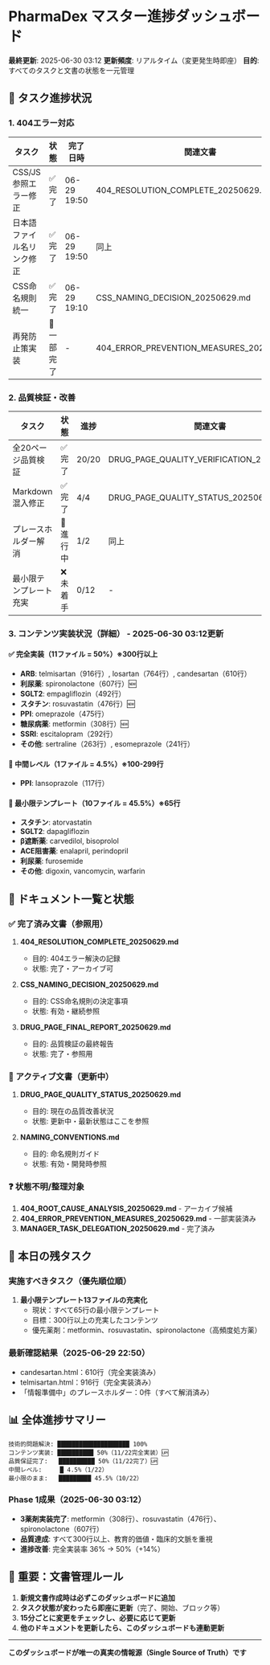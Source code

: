 # PharmaDex マスター進捗ダッシュボード
**最終更新**: 2025-06-30 03:12
**更新頻度**: リアルタイム（変更発生時即座）
**目的**: すべてのタスクと文書の状態を一元管理

## 🚦 タスク進捗状況

### 1. 404エラー対応
| タスク | 状態 | 完了日時 | 関連文書 |
|--------|------|----------|----------|
| CSS/JS参照エラー修正 | ✅ 完了 | 06-29 19:50 | 404_RESOLUTION_COMPLETE_20250629.md |
| 日本語ファイル名リンク修正 | ✅ 完了 | 06-29 19:50 | 同上 |
| CSS命名規則統一 | ✅ 完了 | 06-29 19:10 | CSS_NAMING_DECISION_20250629.md |
| 再発防止策実装 | 🔄 一部完了 | - | 404_ERROR_PREVENTION_MEASURES_20250629.md |

### 2. 品質検証・改善
| タスク | 状態 | 進捗 | 関連文書 |
|--------|------|------|----------|
| 全20ページ品質検証 | ✅ 完了 | 20/20 | DRUG_PAGE_QUALITY_VERIFICATION_20250629.md |
| Markdown混入修正 | ✅ 完了 | 4/4 | DRUG_PAGE_QUALITY_STATUS_20250629.md |
| プレースホルダー解消 | 🔄 進行中 | 1/2 | 同上 |
| 最小限テンプレート充実 | ❌ 未着手 | 0/12 | - |

### 3. コンテンツ実装状況（詳細） - 2025-06-30 03:12更新

#### ✅ 完全実装（11ファイル = 50%）※300行以上
- **ARB**: telmisartan（916行）, losartan（764行）, candesartan（610行）
- **利尿薬**: spironolactone（607行）🆕
- **SGLT2**: empagliflozin（492行）
- **スタチン**: rosuvastatin（476行）🆕
- **PPI**: omeprazole（475行）
- **糖尿病薬**: metformin（308行）🆕
- **SSRI**: escitalopram（292行）
- **その他**: sertraline（263行）, esomeprazole（241行）

#### 📖 中間レベル（1ファイル = 4.5%）※100-299行
- **PPI**: lansoprazole（117行）

#### 📝 最小限テンプレート（10ファイル = 45.5%）※65行
- **スタチン**: atorvastatin
- **SGLT2**: dapagliflozin
- **β遮断薬**: carvedilol, bisoprolol
- **ACE阻害薬**: enalapril, perindopril
- **利尿薬**: furosemide
- **その他**: digoxin, vancomycin, warfarin

## 📁 ドキュメント一覧と状態

### ✅ 完了済み文書（参照用）
1. **404_RESOLUTION_COMPLETE_20250629.md**
   - 目的: 404エラー解決の記録
   - 状態: 完了・アーカイブ可

2. **CSS_NAMING_DECISION_20250629.md**
   - 目的: CSS命名規則の決定事項
   - 状態: 有効・継続参照

3. **DRUG_PAGE_FINAL_REPORT_20250629.md**
   - 目的: 品質検証の最終報告
   - 状態: 完了・参照用

### 🔄 アクティブ文書（更新中）
1. **DRUG_PAGE_QUALITY_STATUS_20250629.md**
   - 目的: 現在の品質改善状況
   - 状態: 更新中・最新状態はここを参照

2. **NAMING_CONVENTIONS.md**
   - 目的: 命名規則ガイド
   - 状態: 有効・開発時参照

### ❓ 状態不明/整理対象
1. **404_ROOT_CAUSE_ANALYSIS_20250629.md** - アーカイブ候補
2. **404_ERROR_PREVENTION_MEASURES_20250629.md** - 一部実装済み
3. **MANAGER_TASK_DELEGATION_20250629.md** - 完了済み

## 🎯 本日の残タスク

### 実施すべきタスク（優先順位順）
1. **最小限テンプレート13ファイルの充実化**
   - 現状：すべて65行の最小限テンプレート
   - 目標：300行以上の充実したコンテンツ
   - 優先薬剤：metformin、rosuvastatin、spironolactone（高頻度処方薬）

### 最新確認結果（2025-06-29 22:50）
- candesartan.html：610行（完全実装済み）
- telmisartan.html：916行（完全実装済み）
- 「情報準備中」のプレースホルダー：0件（すべて解消済み）

## 📊 全体進捗サマリー

```
技術的問題解決: ████████████████████ 100%
コンテンツ実装: ██████████ 50%（11/22完全実装）🆙
品質保証完了:   ██████████ 50%（11/22完了）🆙
中間レベル:     █ 4.5%（1/22）
最小限のまま:   █████████ 45.5%（10/22）
```

### Phase 1成果（2025-06-30 03:12）
- **3薬剤実装完了**: metformin（308行）、rosuvastatin（476行）、spironolactone（607行）
- **品質達成**: すべて300行以上、教育的価値・臨床的文脈を重視
- **進捗改善**: 完全実装率 36% → 50%（+14%）

## 🚨 重要：文書管理ルール

1. **新規文書作成時は必ずこのダッシュボードに追加**
2. **タスク状態が変わったら即座に更新**（完了、開始、ブロック等）
3. **15分ごとに変更をチェックし、必要に応じて更新**
4. **他のドキュメントを更新したら、このダッシュボードも連動更新**

---
**このダッシュボードが唯一の真実の情報源（Single Source of Truth）です**